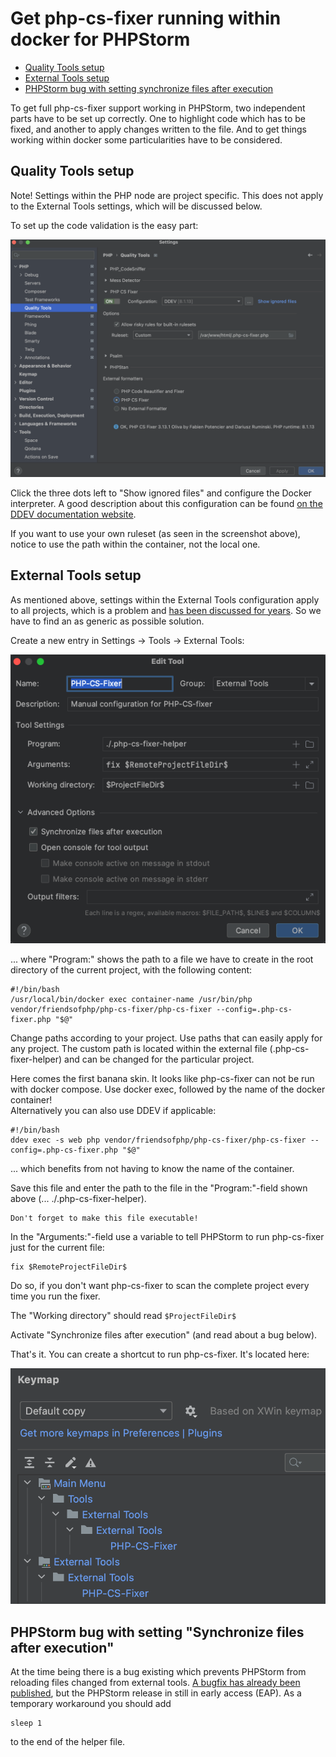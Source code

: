 # Get php-cs-fixer running within docker for PHPStorm

<!-- TOC -->
* [Quality Tools setup](#quality-tools-setup)
* [External Tools setup](#external-tools-setup)
* [PHPStorm bug with setting synchronize files after execution](#phpstorm-bug-with-setting-synchronize-files-after-execution)
<!-- TOC -->

To get full php-cs-fixer support working in PHPStorm, two independent parts have to be set up correctly.
One to highlight code which has to be fixed, and another to apply changes written to the file. And to get things working
within docker some particularities have to be considered.

## Quality Tools setup

Note! Settings within the PHP node are project specific. This does not apply to the External Tools settings, which
will be discussed below.

To set up the code validation is the easy part:

![](./images/screen001.png "Set up PHP CS Fixer within Docker")

Click the three dots left to "Show ignored files" and configure the 
Docker interpreter. A good description about this configuration can be found
<a href="https://ddev.readthedocs.io/en/latest/users/topics/phpstorm/">
on the DDEV documentation website</a>.

If you want to use your own ruleset (as seen in the screenshot above), notice to use the path within the container, not the local one.

## External Tools setup

As mentioned above, settings within the External Tools configuration apply to all projects, which is a problem and
[has been discussed for years](https://youtrack.jetbrains.com/issue/IDEA-120007/External-Tools-configuration-cant-be-saved-as-project-level-settings).
So we have to find an as generic as possible solution.

Create a new entry in Settings -> Tools -> External Tools:

![](./images/screen002.png "External tool setup")

... where "Program:" shows the path to a file we have to create in the root directory of the current project, with the following content:

```
#!/bin/bash
/usr/local/bin/docker exec container-name /usr/bin/php vendor/friendsofphp/php-cs-fixer/php-cs-fixer --config=.php-cs-fixer.php "$@"
```

Change paths according to your project. Use paths that can easily apply for any project. The custom
path is located within the external file (.php-cs-fixer-helper) and can be changed for the particular project.

Here comes the first banana skin. It looks like php-cs-fixer can not be run with docker compose.
Use docker exec, followed by the name of the docker container!<br>
Alternatively you can also use DDEV if applicable:

```
#!/bin/bash
ddev exec -s web php vendor/friendsofphp/php-cs-fixer/php-cs-fixer --config=.php-cs-fixer.php "$@"
```

... which benefits from not having to know the name of the container.

Save this file and enter the path to the file in the "Program:"-field 
shown above (... ./.php-cs-fixer-helper).

```
Don't forget to make this file executable!
```

In the "Arguments:"-field use a variable to tell PHPStorm to run php-cs-fixer just for the current file:
```
fix $RemoteProjectFileDir$
```

Do so, if you don't want php-cs-fixer to scan the complete project every time you
run the fixer.

The "Working directory" should read ``` $ProjectFileDir$ ```

Activate "Synchronize files after execution" (and read about a bug below).

That's it. You can create a shortcut to run php-cs-fixer. It's located
here: 

![](./images/screen003.png "Shortcut for tool")

## PHPStorm bug with setting "Synchronize files after execution"

At the time being there is a bug existing which prevents PHPStorm from reloading
files changed from external tools.
[A bugfix has already been published](https://youtrack.jetbrains.com/issue/IDEA-309781/External-Tools-Synchronize-files-after-execution-doesnt-wait-for-the-command-to-finish-unless-the-console-is-open),
but the PHPStorm release in still in early access (EAP). As a temporary 
workaround you should add
```
sleep 1
```
to the end of the helper file.
